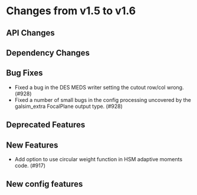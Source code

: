 Changes from v1.5 to v1.6
=========================

API Changes
-----------



Dependency Changes
------------------


Bug Fixes
---------

- Fixed a bug in the DES MEDS writer setting the cutout row/col wrong. (#928)
- Fixed a number of small bugs in the config processing uncovered by the
  galsim_extra FocalPlane output type. (#928)


Deprecated Features
-------------------



New Features
------------
- Add option to use circular weight function in HSM adaptive moments code. (#917)



New config features
-------------------

